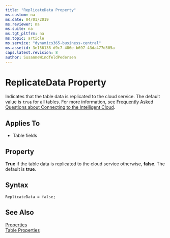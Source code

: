 ```yaml
---
title: "ReplicateData Property"
ms.custom: na
ms.date: 04/01/2019
ms.reviewer: na
ms.suite: na
ms.tgt_pltfrm: na
ms.topic: article
ms.service: "dynamics365-business-central"
ms.assetid: 3e156138-d9c7-486e-b697-43da477d505a
caps.latest.revision: 8
author: SusanneWindfeldPedersen
---
```


# ReplicateData Property
Indicates that the table data is replicated to the cloud service. The default value is `true` for all tables. For more information, see [Frequently Asked Questions about Connecting to the Intelligent Cloud](../../administration/FAQ-Intelligent-Cloud.md).
  
## Applies To  
- Table fields

## Property  
 **True** if the table data is replicated to the cloud service otherwise, **false**. The default is **true**.  

## Syntax
```
ReplicateData = false;
```

## See Also  
 [Properties](devenv-properties.md)  
[Table Properties](devenv-table-properties.md)  
